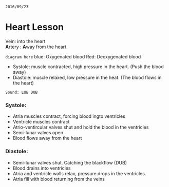 `2016/09/23`
# Heart Lesson

Vein: into the heart  
**A**rtery : **A**way from the heart


`diagram here`
blue: Oxygenated blood
Red: Deoxygenated blood

- Systole: muscle contracted, high pressure in the heart. (Push the blood away)
- Diastole: muscle relaxed, low pressure in the heat. (The blood flows in the heart)

`Sound: LUB DUB`

### Systole:
- Atria muscles contract, forcing blood ingto ventricles
- Ventricle muscles contract
- Atrio-ventircular valves shut and hold the blood in the ventricles
- Semi-lunar valves open
- Blood flows away from the heart

### Diastole:
- Semi-lunar valves shut. Catching the blackflow (DUB)
- Blood drains into ventricles
- Atria and ventricle walls relax, pressure drops in the ventricles.
- Atria fill with blood returning from the veins

